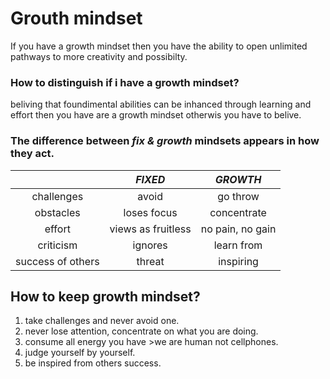 # Grouth mindset 
If you have a growth mindset then you have
the ability to open unlimited pathways to more creativity and possibilty.

### How to distinguish if i have a growth mindset? 
beliving that foundimental abilities can be inhanced 
through learning and effort then you have are a growth
mindset otherwis you have to belive. 
### The difference between ***fix & growth*** mindsets **appears** in how they **act**.
|                   | ***FIXED***       |***GROWTH***     |
|:---:              |     :---:         |  :---:          |
|challenges         | avoid             | go throw        |
|obstacles          | loses focus       |  concentrate    |
|effort             | views as fruitless| no pain, no gain|
|criticism          | ignores           |  learn from     | 
| success of others |threat             | inspiring       | 

## **How to keep growth mindset?** 
1. take challenges and never avoid one. 
2. never lose attention, concentrate on what you are doing. 
3. consume all energy you have >we are human not cellphones. 
4. judge yourself by yourself. 
5. be inspired from others success. 

